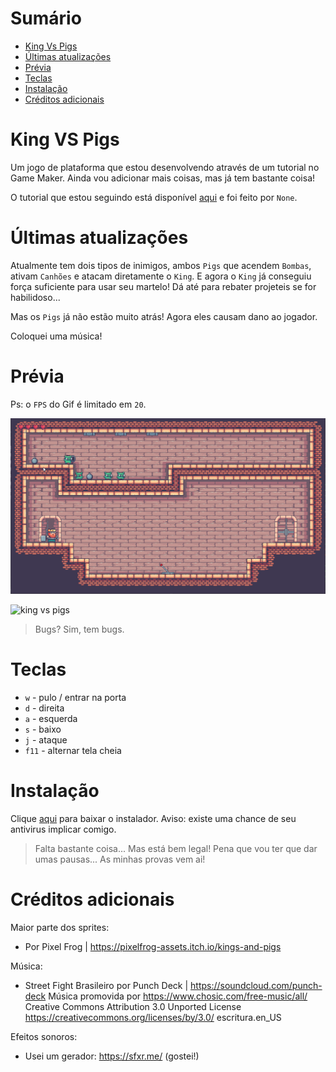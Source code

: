 # Sumário

- [King Vs Pigs](#king-vs-pigs)
- [Últimas atualizações](#últimas-atualizações)
- [Prévia](#prévia)
- [Teclas](#teclas)
- [Instalação](#instalação)
- [Créditos adicionais](#créditos-adicionais)

# King VS Pigs

Um jogo de plataforma que estou desenvolvendo através de um tutorial no Game Maker. Ainda vou adicionar mais coisas, mas já tem bastante coisa!

O tutorial que estou seguindo está disponível [aqui](https://www.youtube.com/watch?v=zPzBSDdBeoE&t=384s) e foi feito por `None`.

# Últimas atualizações
Atualmente tem dois tipos de inimigos, ambos `Pigs` que acendem `Bombas`, ativam `Canhões` e atacam diretamente o `King`. E agora o `King` já conseguiu força suficiente para usar seu martelo! Dá até para rebater projeteis se for habilidoso...

Mas os `Pigs` já não estão muito atrás! Agora eles causam dano ao jogador.

Coloquei uma música!

# Prévia

Ps: o `FPS` do Gif é limitado em `20`.

![king vs pigs](https://github.com/L-Marcel/king-vs-pigs/blob/master/images/game_1.gif?raw=tru)

![king vs pigs](https://github.com/L-Marcel/king-vs-pigs/blob/master/images/game_2.gif?raw=tru)

> Bugs? Sim, tem bugs.

# Teclas

- `w` - pulo / entrar na porta
- `d` - direita
- `a` - esquerda
- `s` - baixo
- `j` - ataque
- `f11` - alternar tela cheia

# Instalação

Clique [aqui](https://github.com/L-Marcel/king-vs-pigs/raw/master/King%20VS%20Pigs.zip) para baixar o instalador. Aviso: existe uma chance de seu antivirus implicar comigo.

> Falta bastante coisa... Mas está bem legal!
> Pena que vou ter que dar umas pausas... As minhas provas vem ai!

# Créditos adicionais

Maior parte dos sprites:
- Por Pixel Frog | https://pixelfrog-assets.itch.io/kings-and-pigs

Música:  
- Street Fight Brasileiro por Punch Deck | https://soundcloud.com/punch-deck 
  Música promovida por https://www.chosic.com/free-music/all/
  Creative Commons Attribution 3.0 Unported License 
  https://creativecommons.org/licenses/by/3.0/ escritura.en_US

Efeitos sonoros:
- Usei um gerador: https://sfxr.me/ (gostei!)